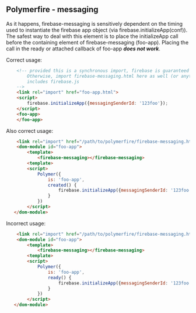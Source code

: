 ## Polymerfire - messaging

As it happens, firebase-messaging is sensitively dependent on the timing used to instantiate the firebase app object (via firebase.initializeApp(conf)). The safest way to deal with this element is to place the initializeApp call before the containing element of firebase-messaging (foo-app). Placing the call in the ready or attached callback of foo-app ***does not work***.

Correct usage:

```html
	<!-- provided this is a synchronous import, firebase is guaranteed to be available.
        Otherwise, import firebase-messaging.html here as well (or anything else that
        includes firebase.js
    -->
	<link rel="import" href="foo-app.html">
	<script>
    	firebase.initializeApp({messagingSenderId: '123foo'});
    </script>
    <foo-app>
    </foo-app>
```

Also correct usage:

```html
	<link rel="import" href="/path/to/polymerfire/firebase-messaging.html">
	<dom-module id="foo-app">
    	<template>
        	<firebase-messaging></firebase-messaging>
        <template>
        <script>
        	Polymer({
            	is: 'foo-app',
                created() {
                	firebase.initializeApp({messagingSenderId: '123foo'});
                }
            })
        </script>
   </dom-module>
```

Incorrect usage:

```html
	<link rel="import" href="/path/to/polymerfire/firebase-messaging.html">
	<dom-module id="foo-app">
    	<template>
        	<firebase-messaging></firebase-messaging>
        <template>
        <script>
        	Polymer({
            	is: 'foo-app',
                ready() {
                	firebase.initializeApp({messagingSenderId: '123foo'});
                }
            })
        </script>
   </dom-module>
```
